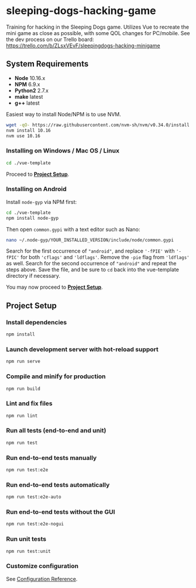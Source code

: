 # sleeping-dogs-hacking-game

Training for hacking in the Sleeping Dogs game. Utilizes Vue to recreate the mini game as close as possible, with some QOL changes for PC/mobile. See the dev process on our Trello board: https://trello.com/b/ZLsxVEvF/sleepingdogs-hacking-minigame

## System Requirements

- **Node** 10.16.x
- **NPM** 6.9.x
- **Python2** 2.7.x
- **make** latest
- **g++** latest

Easiest way to install Node/NPM is to use NVM.

```bash
wget -qO- https://raw.githubusercontent.com/nvm-sh/nvm/v0.34.0/install.sh | bash
nvm install 10.16
nvm use 10.16
```

### Installing on Windows / Mac OS / Linux

```bash
cd ./vue-template
```

Proceed to [**Project Setup**](#project-setup).

### Installing on Android

Install `node-gyp` via NPM first:

```bash
cd ./vue-template
npm install node-gyp
```

Then open `common.gypi` with a text editor such as Nano:

```bash
nano ~/.node-gyp/YOUR_INSTALLED_VERSION/include/node/common.gypi
```

Search for the first occurrence of `"android"`, and replace `'-fPIE'` with `'-fPIC'` for both `'cflags'` and `'ldflags'`. Remove the `-pie` flag from `'ldflags'` as well. Search for the second occurrence of `"android"` and repeat the steps above. Save the file, and be sure to `cd` back into the vue-template directory if necessary.

You may now proceed to [**Project Setup**](#project-setup).

## Project Setup

### Install dependencies

```bash
npm install
```

### Launch development server with hot-reload support

```bash
npm run serve
```

### Compile and minify for production

```bash
npm run build
```

### Lint and fix files

```bash
npm run lint
```

### Run all tests (end-to-end and unit)

```bash
npm run test
```

### Run end-to-end tests manually

```bash
npm run test:e2e
```

### Run end-to-end tests automatically

```bash
npm run test:e2e-auto
```

### Run end-to-end tests without the GUI

```bash
npm run test:e2e-nogui
```

### Run unit tests

```bash
npm run test:unit
```

### Customize configuration

See [Configuration Reference](https://cli.vuejs.org/config/).
